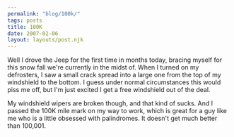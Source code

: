 ```yaml
---
permalink: "blog/100k/"
tags: posts
title: 100K
date: 2007-02-06
layout: layouts/post.njk
---
```


Well I drove the Jeep for the first time in months today, bracing myself for this snow fall we're currently in the midst of. When I turned on my defrosters, I saw a small crack spread into a large one from the top of my windshield to the bottom. I guess under normal circumstances this would piss me off, but I'm just excited I get a free windshield out of the deal. 

My windshield wipers are broken though, and that kind of sucks. And I passed the 100K mile mark on my way to work, which is great for a guy like me who is a little obsessed with palindromes. It doesn't get much better than 100,001.